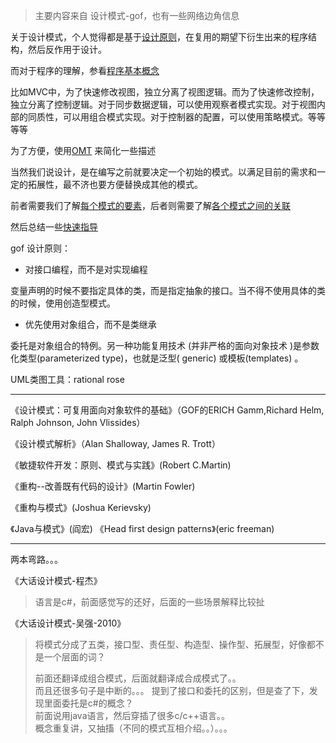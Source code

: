 > 主要内容来自 设计模式-gof，也有一些网络边角信息

关于设计模式，个人觉得都是基于[设计原则](./principle.md)，在复用的期望下衍生出来的程序结构，然后反作用于设计。

而对于程序的理解，参看[程序基本概念](./base-concept/base-concept-index.md)

比如MVC中，为了快速修改视图，独立分离了视图逻辑。而为了快速修改控制，独立分离了控制逻辑。对于同步数据逻辑，可以使用观察者模式实现。对于视图内部的同质性，可以用组合模式实现。对于控制器的配置，可以使用策略模式。等等等等



为了方便，使用[OMT](./OMT.md) 来简化一些描述



当然我们说设计，是在编写之前就要决定一个初始的模式。以满足目前的需求和一定的拓展性，最不济也要方便替换成其他的模式。

前者需要我们了解[每个模式的要素](./base-use/base-use-index.md)，后者则需要了解[各个模式之间的关联](./relations.md)

然后总结一些[快速指导](./常见的设计场景指导.md)



gof 设计原则：

- 对接口编程，而不是对实现编程

变量声明的时候不要指定具体的类，而是指定抽象的接口。当不得不使用具体的类的时候，使用创造型模式。

- 优先使用对象组合，而不是类继承

委托是对象组合的特例。另一种功能复用技术 (并非严格的面向对象技术 )是参数化类型(parameterized type)，也就是泛型( generic) 或模板(templates) 。



UML类图工具：rational rose

---

《设计模式：可复用面向对象软件的基础》（GOF的ERICH Gamm,Richard Helm, Ralph Johnson, John Vlissides）

《设计模式解析》（Alan Shalloway, James R. Trott） 

《敏捷软件开发：原则、模式与实践》\(Robert C.Martin\) 

《重构--改善既有代码的设计》\(Martin Fowler\) 

《重构与模式》\(Joshua Kerievsky\) 

《Java与模式》\(阎宏\) 《Head first design patterns》\(eric freeman\)

---

两本弯路。。。

《大话设计模式-程杰》

> 语言是c#，前面感觉写的还好，后面的一些场景解释比较扯

《大话设计模式-吴强-2010》

> 将模式分成了五类，接口型、责任型、构造型、操作型、拓展型，好像都不是一个层面的词？
>
> 前面还翻译成组合模式，后面就翻译成合成模式了。。  
> 而且还很多句子是中断的。。。 提到了接口和委托的区别，但是查了下，发现里面委托是c\#的概念？  
> 前面说用java语言，然后穿插了很多c/c++语言。。  
> 概念重复讲，又抽搐（不同的模式互相介绍。。）。。。

